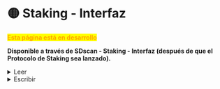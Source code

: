 # 🟡 Staking - Interfaz

<mark style="color:orange;">**Esta página está en desarrollo**</mark>

**Disponible a través de SDscan - Staking - Interfaz (después de que el Protocolo de Staking sea lanzado).**

<details>

<summary>Leer</summary>

1. DATA\_READ()
2. SD()
3. \_owner()
4. amountStaked(address)
5. balanceOf(address)
6. boost()
7. boostBacking()
8. burnWDFee()
9. decimals()
10. delay()
11. depositFee()
12. getAllPendingRewardTokenEarned(address)
13. getPaginatedPendingRewardTokenEarned(address,uint256,uint256)
14. getRewardList()
15. getRewardRound(address)
16. getRewardRounds(address,uint256)
17. getRewards(address)
18. getStakeTime(address)
19. getStakers(address)
20. getSyncLevel(address)
21. getTotalRewards(address)
22. getUserRewards(address,address)
23. isLive()
24. isStaker(address)
25. matureDelay()
26. name()
27. ownad()
28. owner()
29. paused()
30. pendingRewardTokenEarned(address,address)
31. rewardAddresses(uint256)
32. rewardLength()
33. sacrificeEnabled()
34. stakeDeployerAddress()
35. stakeLogic()
36. symbol()
37. totalStakedSD()
38. totalSupply()
39. userRewardCheck(address)
40. withdrawalFee()

</details>

<details>

<summary>Escribir</summary>

1.  addReward(address,uint256) - Addreward se utiliza para enviar recompensas (ejemplo wBNB) a los usuarios como pago.

    Hay 2 formas de usar addReward.&#x20;

    Usa addReward. Esto actualiza la ronda y distribuye.

    Introduce el contrato de token de recompensa e introduce la cantidad +18 ceros.

    Alternativamente, puedes enviar la recompensa al contrato vía transferencia. Esto usará el nivel de sincronización para determinar cuándo auto distribuir. Si el nivel de sincronización es de 10 tokens, una vez que haya más de 10 tokens se distribuirá en el próximo evento que tenga sincronización adjunta. (Como reclamar recompensa)


2.  claimAllReward() - Reclamar recompensas - Reclama todas las recompensas acumuladas.&#x20;

    Nota que hay una división obligatoria de 30 días para recompensas (lo que significa que obtienes el 50% de las recompensas si reclamas o desbloqueas en los primeros 30 días, después de 30 días manteniéndote en staking y no reclamando obtienes la otra mitad de las recompensas. En otras palabras: Si reclamaste la mitad perdiste la otra mitad (se dio a otros). Si esperas hasta después de 30 días para reclamar puedes reclamar todo.
3. claimRewardTokenEarned(address) - reclamar recompensa específica (se aplican reglas de 30 días)
4. emergencySaveLostTokens(address,address,uint256)
5. renounceOwnership() - renunciar a la propiedad de los derechos de gestión del protocolo de staking (esto eliminará los derechos de gestión para el protocolo de staking). Introduce la dirección del monedero burn y confirma la transacción.
6. sendReward(address,address,uint256)
7. sendTokens(address,uint256)
8. setBoost(uint256) - introduce 10 para 1%, 1 para 0.1% etc. El máximo es 100% (1000 y menos)
9.  setBoostBacking(bool) - Si tu SD tiene respaldo (por ejemplo, en wbnb) y tu recompensa es la misma (wbnb). Boost backing tomará un % de addReward y enviará al respaldo. Aplicable sólo a propietarios de SD.

    Introduce true para sí boost y false para no boost


10. setBurnWDFee(bool) - BurnWD quemará la tarifa de depósito o retirada (si las tarifas están establecidas) si burnWDfee está apagado y la tarifa de depósito o retirada está encendida se distribuirán las recompensas a los stakeholders.

    Introduce&#x20;

    true - si quieres que las tarifas de retirada y depósito se envíen a quemar

    false - si quieres redistribuir las tarifas de retirada/deposito a los stakeholders


11. setDelay(uint256) - El retraso es la cantidad de demora si matureDelay es verdadero

    Formato de entrada:

    1 para 1 día

    Mínimo 1 día, máximo es 30 días.

    Los stakeholders antiguos después de 30 días pueden retirarse incluso si el propietario del proyecto reinicia el contador de 30 días, el retraso maduro se aplicará a los nuevos stakeholders.

    Si alguien hace staking en el día 29 podrá desbloquear en 1 día porque el bloqueo termina para ese período.&#x20;


12. setDepositFee(uint256) - Establecer tarifa para staking

    Introduce 10 para el formato de 1%

    Máximo es 20%\

13. setLogics(address)
14. setMatureDelay(bool) - MatureDelay es cuando puedes salir de un stake. Es opcional y difiere de la división de 30 días.

    El retraso establecerá el bloqueo de desbloqueo, por lo que se puede decir: hacer staking por X cantidad de días y no se puede salir. Si no estableces un retraso, los stakeholders pueden salir en cualquier momento pero todavía están bajo la regla de división de recompensas de 30 días.

    matureDelay es el bool que se establece si deseas imponer un retraso.

    Introduce

    true - si quieres imponer un plazo específico para cuanto tiempo los stakeholders no podrán dejar de hacer staking

    false - si no quieres imponer esto\

15. setRewardToken(address,uint256)- Usa esto para establecer tokens de recompensa y un umbral (nivel de sincronización).&#x20;

    SetReward añade un nuevo token de recompensa como agregar wbtc.

    Introduce el contrato del token de recompensa

    Introduce el nivel de sincronización +18 ceros (1+18 ceros=1)

    Incluso si elegiste wbnb durante el despliegue (por ejemplo), todavía necesitas establecer el umbral en el que ocurrirá la distribución. Puedes usar cualquier erc20/bep20 (o contratos de testnet, tokens lp y tokens SD). SetReward no es aplicable al token SD nativo (por ejemplo, no necesitas setReward para el propio token SD, sólo para los tokens de recompensa adicionales (busd, dai, wbnb etc).

    Ejemplo, si quieres que las recompensas de staking en wbnb se distribuyan con cada 0.5 wbnb añadido al contrato de staking:

    Introduce el contrato del token de recompensa

    0xae13d989daC2f0dEbFf460aC112a837C89BAa7cd

    Introduce el nivel de sincronización +17 ceros

    500000000000000000

    Aprueba transacciones.&#x20;

    El nivel de sincronización mínimo es 1e7 (1+7 ceros = 10000001 lo que es equivalente a 0.0000001 de un token). \

16. setSacrificeEnabled(bool) - Establece True o False para activarlo en el lado del propietario y permitir a los usuarios elegir si desean quemar sus recompensas mediante la función Sacrifice

    _Acceso: Propietarios del Proyecto_\

17. setSacrificeLevel(uint256) - Sólo los stakers pueden usar esto: pueden elegir % de las recompensas que quieren enviar a quemar en su lugar.

    Introduce 100 para 10%, 10 para 1%, 1 para 0.1%. El máximo es 600 (60%), el mínimo es 0. Set Sacrifice debe ser habilitado por el propietario del proyecto primero antes de que los stakers puedan elegir el %

    _Acceso: Stakers_\

18. setStakeLogic()
19. setSyncLevel(address,uint256) - setSyncLevel cambia el nivel de sincronización guardado de la recompensa (el nivel que se pagará automáticamente)

    Introduce la dirección del token de recompensa y la cantidad en un formato 1+18 ceros&#x20;


20. setWithdrawalFee(uint256) - Establecer tarifa por dejar de hacer staking

    Introduce 10 para el formato de 1%

    Máximo 20%


21. stake(uint256) - Introduce la cantidad de tokens que quieres hacer staking

    1+18 ceros por 1 token


22. start() - Activa tu staking para que los inversores puedan comenzar a hacer staking
23. syncRewards()
24. transferOwnership(address) - puedes transferir los derechos de gestión de tu staking a otro monedero. Introduce la dirección y confirma la transacción. Después, el propietario del token no tendrá acceso a la gestión del staking si el monedero elegido para la transferencia de propiedad será controlado por otra persona/entidad/DAO.
25. withdraw(uint256) - Introduce la cantidad a desbloquear&#x20;

    1+18 ceros por 1 token

    \


</details>